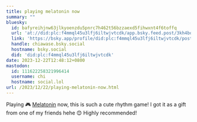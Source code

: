 ```yaml
---
title: playing melatonin now
summary: ""
bluesky:
  id: bafyreihjnw63jlkyoenzdu5pnrc7h462t56bzzaexd5fihwxnt4f6toffq
  url: 'at://did:plc:f4mmql45u3lfj6iltwjvtcdk/app.bsky.feed.post/3kh4bqdf2ek2n'
  link: 'https://bsky.app/profile/did:plc:f4mmql45u3lfj6iltwjvtcdk/post/3kh4bqdf2ek2n'
  handle: chiawase.bsky.social
  hostname: bsky.social
  did: 'did:plc:f4mmql45u3lfj6iltwjvtcdk'
date: 2023-12-22T12:48:12+0800
mastodon:
  id: 111622258321996414
  username: chi
  hostname: social.lol
url: /2023/12/22/playing-melatonin-now.html
---
```


Playing 🎮 [Melatonin](https://store.steampowered.com/app/1585220/Melatonin/) now, this is such a cute rhythm game! I got it as a gift from one of my friends hehe  😊 Highly recommended!
